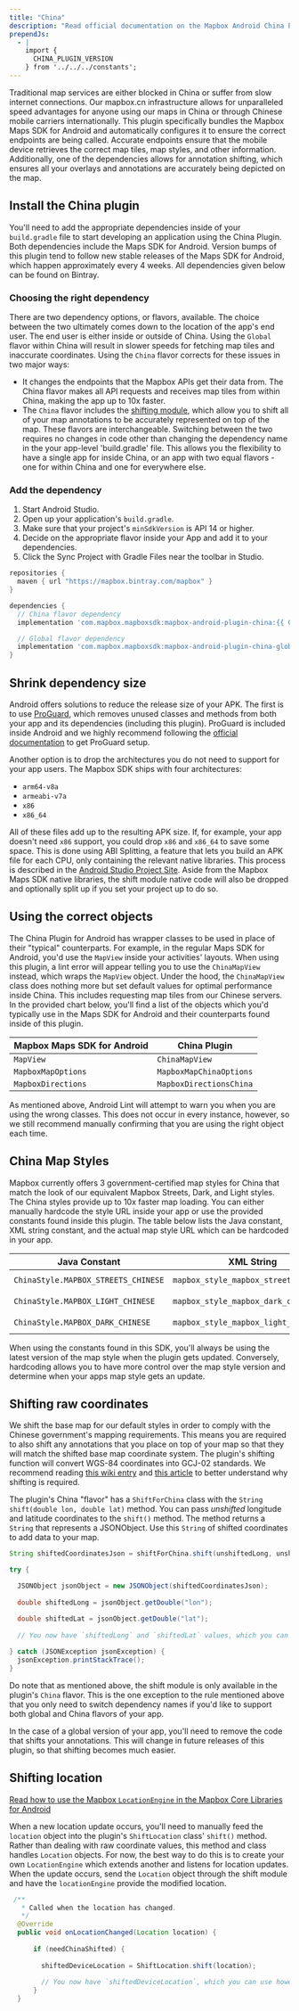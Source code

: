 ```yaml
---
title: "China"
description: "Read official documentation on the Mapbox Android China Plugin which maximizes the Mapbox Maps SDK for Android's performance inside China."
prependJs:
  - |
    import {
      CHINA_PLUGIN_VERSION
    } from '../../../constants';
---
```


Traditional map services are either blocked in China or suffer from slow internet connections. Our mapbox.cn infrastructure allows for unparalleled speed advantages for anyone using our maps in China or through Chinese mobile carriers internationally. This plugin specifically bundles the Mapbox Maps SDK for Android and automatically configures it to ensure the correct endpoints are being called. Accurate endpoints ensure that the mobile device retrieves the correct map tiles, map styles, and other information. Additionally, one of the dependencies allows for annotation shifting, which ensures all your overlays and annotations are accurately being depicted on the map.

## Install the China plugin

You'll need to add the appropriate dependencies inside of your `build.gradle` file to start developing an application using the China Plugin. Both dependencies include the Maps SDK for Android. Version bumps of this plugin tend to follow new stable releases of the Maps SDK for Android, which happen approximately every 4 weeks. All dependencies given below can be found on Bintray.

### Choosing the right dependency
There are two dependency options, or flavors, available. The choice between the two ultimately comes down to the location of the app's end user. The end user is either inside or outside of China. Using the `Global` flavor within China will result in slower speeds for fetching map tiles and inaccurate coordinates. Using the `China` flavor corrects for these issues in two major ways:

- It changes the endpoints that the Mapbox APIs get their data from. The China flavor makes all API requests and receives map tiles from within China, making the app up to 10x faster.
- The `China` flavor includes the [shifting module](#shifting-annotations), which allow you to shift all of your map annotations to be accurately represented on top of the map. These flavors are interchangeable. Switching between the two requires no changes in code other than changing the dependency name in the your app-level 'build.gradle' file. This allows you the flexibility to have a single app for inside China, or an app with two equal flavors - one for within China and one for everywhere else.

### Add the dependency

1. Start Android Studio.
2. Open up your application's `build.gradle`.
3. Make sure that your project's `minSdkVersion` is API 14 or higher.
4. Decide on the appropriate flavor inside your App and add it to your dependencies.
5. Click the Sync Project with Gradle Files near the toolbar in Studio.

```groovy
repositories {
  maven { url "https://mapbox.bintray.com/mapbox" }
}

dependencies {
  // China flavor dependency
  implementation 'com.mapbox.mapboxsdk:mapbox-android-plugin-china:{{ CHINA_PLUGIN_VERSION }}'

  // Global flavor dependency
  implementation 'com.mapbox.mapboxsdk:mapbox-android-plugin-china-global:{{ CHINA_PLUGIN_VERSION }}'
}
```

## Shrink dependency size
Android offers solutions to reduce the release size of your APK. The first is to use [ProGuard](https://developer.android.com/studio/build/shrink-code), which removes unused classes and methods from both your app and its dependencies (including this plugin). ProGuard is included inside Android and we highly recommend following the [official documentation](https://developer.android.com/studio/build/shrink-code) to get ProGuard setup.

Another option is to drop the architectures you do not need to support for your app users. The Mapbox SDK ships with four architectures:

- `arm64-v8a`
- `armeabi-v7a`
- `x86`
- `x86_64`

All of these files add up to the resulting APK size. If, for example, your app doesn't need `x86` support, you could drop `x86` and `x86_64` to save some space. This is done using ABI Splitting, a feature that lets you build an APK file for each CPU, only containing the relevant native libraries. This process is described in the [Android Studio Project Site](http://tools.android.com/tech-docs/new-build-system/user-guide/apk-splits#TOC-ABIs-Splits). Aside from the Mapbox Maps SDK native libraries, the shift module native code will also be dropped and optionally split up if you set your project up to do so.

## Using the correct objects
The China Plugin for Android has wrapper classes to be used in place of their "typical" counterparts. For example, in the regular Maps SDK for Android, you'd use the `MapView` inside your activities' layouts. When using this plugin, a lint error will appear telling you to use the `ChinaMapView` instead, which wraps the `MapView` object. Under the hood, the `ChinaMapView` class does nothing more but set default values for optimal performance inside China. This includes requesting map tiles from our Chinese servers. In the provided chart below, you'll find a list of the objects which you'd typically use in the Maps SDK for Android and their counterparts found inside of this plugin.

| Mapbox Maps SDK for Android | China Plugin |
| --- | --- |
| `MapView` | `ChinaMapView` |
| `MapboxMapOptions` | `MapboxMapChinaOptions` |
| `MapboxDirections` | `MapboxDirectionsChina` |

As mentioned above, Android Lint will attempt to warn you when you are using the wrong classes. This does not occur in every instance, however, so we still recommend manually confirming that you are using the right object each time.

## China Map Styles
Mapbox currently offers 3 government-certified map styles for China that match the look of our equivalent Mapbox Streets, Dark, and Light styles. The China styles provide up to 10x faster map loading. You can either manually hardcode the style URL inside your app or use the provided constants found inside this plugin. The table below lists the Java constant, XML string constant, and the actual map style URL which can be hardcoded in your app.

| Java Constant | XML String | URL |
| --- | --- | --- |
| `ChinaStyle.MAPBOX_STREETS_CHINESE` | `mapbox_style_mapbox_streets_chinese` | `mapbox://styles/mapbox/streets-zh-v1` |
| `ChinaStyle.MAPBOX_LIGHT_CHINESE` | `mapbox_style_mapbox_dark_chinese` | `mapbox://styles/mapbox/light-zh-v1` |
| `ChinaStyle.MAPBOX_DARK_CHINESE` | `mapbox_style_mapbox_light_chinese` | `mapbox://styles/mapbox/dark-zh-v1` |

When using the constants found in this SDK, you'll always be using the latest version of the map style when the plugin gets updated. Conversely, hardcoding allows you to have more control over the map style version and determine when your apps map style gets an update.


## Shifting raw coordinates

We shift the base map for our default styles in order to comply with the Chinese government's mapping requirements. This means you are required to also shift any annotations that you place on top of your map so that they will match the shifted base map coordinate system. The plugin's shifting function will convert WGS-84 coordinates into GCJ-02 standards. We recommend reading [this wiki entry](https://en.wikipedia.org/wiki/Restrictions_on_geographic_data_in_China#The_China_GPS_shift_problem) and [this article](http://www.travelandleisure.com/articles/digital-maps-skewed-china) to better understand why shifting is required.

The plugin's China "flavor" has a `ShiftForChina` class with the `String shift(double lon, double lat)` method. You can pass _unshifted_ longitude and latitude coordinates to the `shift()` method. The method returns a `String` that represents a JSONObject. Use this `String` of shifted coordinates to add data to your map.

```java
String shiftedCoordinatesJson = shiftForChina.shift(unshiftedLong, unshiftedLat);

try {

  JSONObject jsonObject = new JSONObject(shiftedCoordinatesJson);
  
  double shiftedLong = jsonObject.getDouble("lon");

  double shiftedLat = jsonObject.getDouble("lat");
  
  // You now have `shiftedLong` and `shiftedLat` values, which you can use however you'd like.
  
} catch (JSONException jsonException) {
  jsonException.printStackTrace();
}
```    

Do note that as mentioned above, the shift module is only available in the plugin's `China` flavor. This is the one exception to the rule mentioned above that you only need to switch dependency names if you'd like to support both global and China flavors of your app.

In the case of a global version of your app, you'll need to remove the code that shifts your annotations. This will change in future releases of this plugin, so that shifting becomes much easier.


## Shifting location

[Read how to use the Mapbox `LocationEngine` in the Mapbox Core Libraries for Android](https://www.mapbox.com/android-docs/core/overview/#locationengine)

When a new location update occurs, you'll need to manually feed the `location` object into the plugin's `ShiftLocation` class' `shift()` method. Rather than dealing with raw coordinate values, this method and class handles `Location` objects. For now, the best way to do this is to create your own `LocationEngine` which extends another and listens for location updates. When the update occurs, send the `Location` object through the shift module and have the `locationEngine` provide the modified location.

```java
 /**
   * Called when the location has changed.
   */
  @Override
  public void onLocationChanged(Location location) {
  
      if (needChinaShifted) {
        
        shiftedDeviceLocation = ShiftLocation.shift(location);
        
        // You now have `shiftedDeviceLocation`, which you can use however you'd like.
      }
  }
```